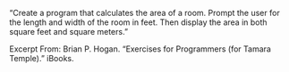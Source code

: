 “Create a program that calculates the area of a room. Prompt the user for the length and width of the room in feet. Then display the area in both square feet and square meters.”

Excerpt From: Brian P. Hogan. “Exercises for Programmers (for Tamara Temple).” iBooks. 